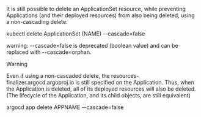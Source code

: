 It is still possible to delete an ApplicationSet resource, while preventing Applications (and their deployed resources) from also being deleted, using a non-cascading delete:

kubectl delete ApplicationSet (NAME) --cascade=false

warning: --cascade=false is deprecated (boolean value) and can be replaced with --cascade=orphan.

Warning

Even if using a non-cascaded delete, the resources-finalizer.argocd.argoproj.io is still specified on the Application. Thus, when the Application is deleted, all of its deployed resources will also be deleted. (The lifecycle of the Application, and its child objects, are still equivalent)



argocd app delete APPNAME --cascade=false
